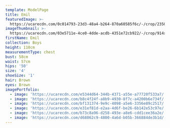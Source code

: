 ```yaml
---
template: ModelPage
title: Emil
featuredImage: >-
  https://ucarecdn.com/0c014793-23d3-48a4-b264-870a60585f6c/-/crop/2350x1186/0,155/-/preview/
imageThumbnail: >-
  https://ucarecdn.com/03e5711e-4ce0-4dde-acdb-4351e72cb922/-/crop/914x1188/689,149/-/preview/
firstName: Emil
collection: Boys
height: 110cm
measurementType: chest
bust: 58cm
waist: 57cm
hips: '50'
size: '4'
shoeSize: '1'
hair: Brown
eyes: Brown
imagePortfolio:
  - image: 'https://ucarecdn.com/e5344d64-344b-4371-a55e-a77720f533a7/'
  - image: 'https://ucarecdn.com/b8c4f24f-a8b9-4930-8f7c-a4200b6e734f/'
  - image: 'https://ucarecdn.com/bf131374-9e9c-4098-a5e6-3356e89c2517/'
  - image: 'https://ucarecdn.com/e31ef81d-e2aa-4d6f-be26-6b142e53c97e/'
  - image: 'https://ucarecdn.com/b73c8a96-d258-493e-a8e6-cdd1cee36a2e/'
  - image: 'https://ucarecdn.com/d68062c9-4800-4a6d-b05b-366884de3b1d/'
---
```


